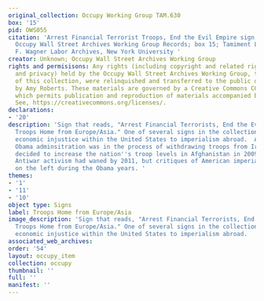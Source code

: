 ```yaml
---
original_collection: Occupy Working Group TAM.630
box: '15'
pid: OWS055
citation: 'Arrest Financial Terrorist Troops, End the Evil Empire sign, 2011; TAM.630
  Occupy Wall Street Archives Working Group Records; box 15; Tamiment Library/Robert
  F. Wagner Labor Archives, New York University '
creator: Unknown; Occupy Wall Street Archives Working Group
rights and permisisons: Any rights (including copyright and related rights to publicity
  and privacy) held by the Occupy Wall Street Archives Working Group, the creator
  of this collection, were relinquished and transferred to the public domain in 2013
  by Amy Roberts. These materials are governed by a Creative Commons CC0 license,
  which permits publication and reproduction of materials accompanied by full attribution.
  See, https://creativecommons.org/licenses/.
declarations:
- '20'
description: 'Sign that reads, "Arrest Financial Terrorists, End the Evil Empire,
  Troops Home from Europe/Asia." One of several signs in the collection that linked
  economic injustice within the United States to imperialism abroad.  Although the
  Obama adminsitration was in the process of withdrawing troops from Iraq, they also
  decided to increase the nation''s troop levels in Afghanistan in 2009 and 2010.
  Antiwar activism had waned by 2011, but critiques of American imperialism persisted
  on the left during the Obama years. '
themes:
- '1'
- '11'
- '10'
object type: Signs
label: Troops Home from Europe/Asia
image_description: 'Sign that reads, "Arrest Financial Terrorists, End the Evil Empire,
  Troops Home from Europe/Asia." One of several signs in the collection that linked
  economic injustice within the United States to imperialism abroad.  '
associated_web_archives:
order: '54'
layout: occupy_item
collection: occupy
thumbnail: ''
full: ''
manifest: ''
---
```

